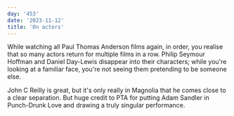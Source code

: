 ```yaml
---
day: '453'
date: '2023-11-12'
title: 'On actors'
---
```


While watching all Paul Thomas Anderson films again, in order, you realise that so many actors return for multiple films in a row. Philip Seymour Hoffman and Daniel Day-Lewis disappear into their characters; while you're looking at a familiar face, you're not seeing them pretending to be someone else.

John C Reilly is great, but it's only really in Magnolia that he comes close to a clear separation. But huge credit to PTA for putting Adam Sandler in Punch-Drunk Love and drawing a truly singular performance.
